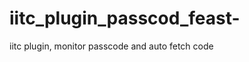 iitc_plugin_passcod_feast-
==========================

iitc plugin, monitor passcode and auto fetch code
